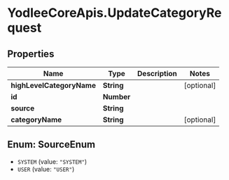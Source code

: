 # YodleeCoreApis.UpdateCategoryRequest

## Properties
Name | Type | Description | Notes
------------ | ------------- | ------------- | -------------
**highLevelCategoryName** | **String** |  | [optional] 
**id** | **Number** |  | 
**source** | **String** |  | 
**categoryName** | **String** |  | [optional] 

<a name="SourceEnum"></a>
## Enum: SourceEnum

* `SYSTEM` (value: `"SYSTEM"`)
* `USER` (value: `"USER"`)

